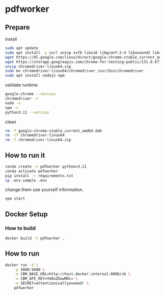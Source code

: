# pdfworker

## Prepare

install

```bash
sudo apt update
sudo apt install -y curl unzip xvfb libxi6 libgconf-2-4 libasound2 libatk1.0-0 libc6 libcairo2 libcups2 libdbus-1-3 libexpat1 libfontconfig1 libgtk-3-0 python3.11 python3.11-dev python3-pip
wget https://dl.google.com/linux/direct/google-chrome-stable_current_amd64.deb sudo apt install ./google-chrome-stable_current_amd64.deb
wget https://storage.googleapis.com/chrome-for-testing-public/131.0.6778.204/linux64/chromedriver-linux64.zip
unzip chromedriver-linux64.zip 
sudo mv chromedriver-linux64/chromedriver /usr/bin/chromedriver
sudo apt install nodejs npm
```

validate runtime

```bash
google-chrome --version
chromedriver -v
node -v
npm -v
python3.11 --version
```

clean

```bash
rm -f google-chrome-stable_current_amd64.deb
rm -rf chromedriver-linux64
rm -f chromedriver-linux64.zip
```

## How to run it

```bash
conda create -n pdfworker python=3.11
conda activate pdfworker
pip install -r requirements.txt
cp .env.sample .env
```
change them use yourself information.

```bash
npm start
```

## Docker Setup

### How to build

```bash
docker build -t pdfworker .

```

## How to run

```bash
docker run -d \
    -p 5000:5000 \
    -e CBM_BASE_URL=http://host.docker.internal:8080/cb \
    -e CBM_API_KEY=Ym9uZDowMDc= \
    -e SECRET=attentionisallyouneed! \
    pdfworker
```